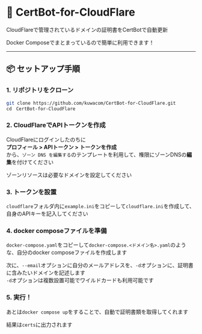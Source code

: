 # 🚀 CertBot-for-CloudFlare
CloudFlareで管理されているドメインの証明書をCertBotで自動更新

Docker Composeでまとまっているので簡単に利用できます！

---

## 📦 セットアップ手順

### 1. リポジトリをクローン

```bash
git clone https://github.com/kuwacom/CertBot-for-CloudFlare.git
cd　CertBot-for-CloudFlare 
```

### 2. CloudFlareでAPIトークンを作成
CloudFlareにログインしたのちに  
**プロフィール > APIトークン > トークンを作成**  
から、`ゾーン DNS を編集する`のテンプレートを利用して、権限にゾーンDNSの**編集**を付けてください

ゾーンリソースは必要なドメインを設定してください


### 3. トークンを設置
`cloudflare`フォルダ内に`example.ini`をコピーして`cloudflare.ini`を作成して、自身のAPIキーを記入してください

### 4. docker composeファイルを準備
`docker-compose.yaml`をコピーして`docker-compose.<ドメイン名>.yaml`のような、自分のdocker composeファイルを作成します

次に、`--email`オプションに自分のメールアドレスを、`-d`オプションに、証明書に含みたいドメインを記述します  
`-d`オプションは複数設置可能でワイルドカードも利用可能です

### 5. 実行！
あとは`docker compose up`をすることで、自動で証明書類を取得してくれます

結果は`certs`に出力されます